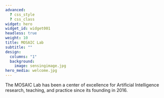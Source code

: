 ```yaml
---
advanced:
  ? css_style
  ? css_class
widget: hero
widget_id: widget001
headless: true
weight: 10
title: MOSAIC Lab
subtitle: ""
design:
  columns: "1"
  background:
    image: sensingimage.jpg
hero_media: welcome.jpg
---
```

The MOSAIC Lab has been a center of excellence for Artificial Intelligence research, teaching, and practice since its founding in 2016.